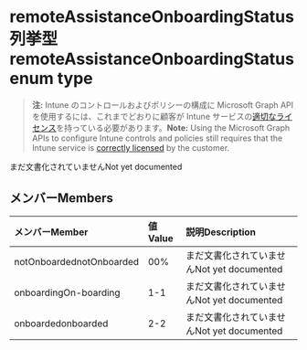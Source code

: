 # <a name="remoteassistanceonboardingstatus-enum-type"></a><span data-ttu-id="6b6bc-101">remoteAssistanceOnboardingStatus 列挙型</span><span class="sxs-lookup"><span data-stu-id="6b6bc-101">remoteAssistanceOnboardingStatus enum type</span></span>

> <span data-ttu-id="6b6bc-102">**注:** Intune のコントロールおよびポリシーの構成に Microsoft Graph API を使用するには、これまでどおりに顧客が Intune サービスの[適切なライセンス](https://go.microsoft.com/fwlink/?linkid=839381)を持っている必要があります。</span><span class="sxs-lookup"><span data-stu-id="6b6bc-102">**Note:** Using the Microsoft Graph APIs to configure Intune controls and policies still requires that the Intune service is [correctly licensed](https://go.microsoft.com/fwlink/?linkid=839381) by the customer.</span></span>

<span data-ttu-id="6b6bc-103">まだ文書化されていません</span><span class="sxs-lookup"><span data-stu-id="6b6bc-103">Not yet documented</span></span>
## <a name="members"></a><span data-ttu-id="6b6bc-104">メンバー</span><span class="sxs-lookup"><span data-stu-id="6b6bc-104">Members</span></span>
|<span data-ttu-id="6b6bc-105">メンバー</span><span class="sxs-lookup"><span data-stu-id="6b6bc-105">Member</span></span>|<span data-ttu-id="6b6bc-106">値</span><span class="sxs-lookup"><span data-stu-id="6b6bc-106">Value</span></span>|<span data-ttu-id="6b6bc-107">説明</span><span class="sxs-lookup"><span data-stu-id="6b6bc-107">Description</span></span>|
|:---|:---|:---|
|<span data-ttu-id="6b6bc-108">notOnboarded</span><span class="sxs-lookup"><span data-stu-id="6b6bc-108">notOnboarded</span></span>|<span data-ttu-id="6b6bc-109">0</span><span class="sxs-lookup"><span data-stu-id="6b6bc-109">0%</span></span>|<span data-ttu-id="6b6bc-110">まだ文書化されていません</span><span class="sxs-lookup"><span data-stu-id="6b6bc-110">Not yet documented</span></span>|
|<span data-ttu-id="6b6bc-111">onboarding</span><span class="sxs-lookup"><span data-stu-id="6b6bc-111">On-boarding</span></span>|<span data-ttu-id="6b6bc-112">1</span><span class="sxs-lookup"><span data-stu-id="6b6bc-112">-1</span></span>|<span data-ttu-id="6b6bc-113">まだ文書化されていません</span><span class="sxs-lookup"><span data-stu-id="6b6bc-113">Not yet documented</span></span>|
|<span data-ttu-id="6b6bc-114">onboarded</span><span class="sxs-lookup"><span data-stu-id="6b6bc-114">onboarded</span></span>|<span data-ttu-id="6b6bc-115">2</span><span class="sxs-lookup"><span data-stu-id="6b6bc-115">-2</span></span>|<span data-ttu-id="6b6bc-116">まだ文書化されていません</span><span class="sxs-lookup"><span data-stu-id="6b6bc-116">Not yet documented</span></span>|








